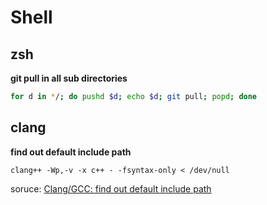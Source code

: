 # Shell

## zsh

**git pull in all sub directories**

```sh
for d in */; do pushd $d; echo $d; git pull; popd; done
```

## clang

**find out default include path**

```
clang++ -Wp,-v -x c++ - -fsyntax-only < /dev/null
```

soruce: [Clang/GCC: find out default include path](http://fabic.net/notes/2018/01/22/Clang-find-out-default-include-path/)